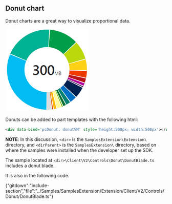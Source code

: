 
## Donut chart

Donut charts are a great way to visualize proportional data.

![alt-text](../media/portalfx-ui-concepts/donut.png "Donut")

Donuts can be added to part templates with the following html:

```xml
<div data-bind='pcDonut: donutVM' style='height:500px; width:500px'></div>
```

**NOTE**: In this discussion, `<dir>` is the `SamplesExtension\Extension\` directory, and  `<dirParent>`  is the `SamplesExtension\` directory, based on where the samples were installed when the developer set up the SDK. 

The sample located at `<dir>\Client\V2\Controls\Donut\DonutBlade.ts` includes a donut blade.  

<!-- TODO:  Determine why the previous sample, ViewModels\DonutViewModels.ts, no longer exists in what is shipped with the SDK. Also  determine whether the previous xml is still relevant, or if there is a better sample.
-->

It is also in the following code.

{"gitdown":"include-section","file":"../Samples/SamplesExtension/Extension/Client/V2/Controls/Donut/DonutBlade.ts"} 
